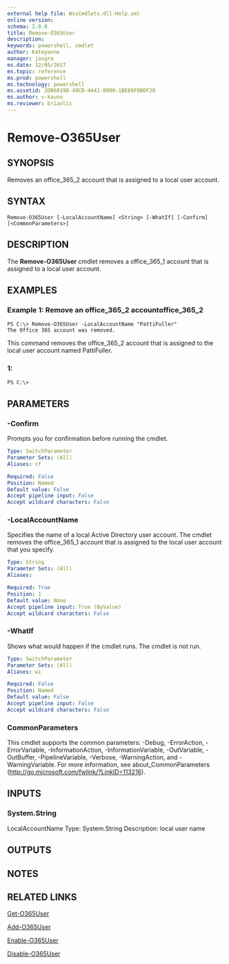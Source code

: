 ```yaml
---
external help file: WssCmdlets.dll-Help.xml
online version: 
schema: 2.0.0
title: Remove-O365User
description: 
keywords: powershell, cmdlet
author: Kateyanne
manager: jasgro
ms.date: 12/05/2017
ms.topic: reference
ms.prod: powershell
ms.technology: powershell
ms.assetid: 2DB68198-49CB-4441-8900-1BE69F0BDF20
ms.author: v-kaunu
ms.reviewer: brianlic
---
```


# Remove-O365User

## SYNOPSIS
Removes an office_365_2 account that is assigned to a local user account.

## SYNTAX

```
Remove-O365User [-LocalAccountName] <String> [-WhatIf] [-Confirm] [<CommonParameters>]
```

## DESCRIPTION
The **Remove-O365User** cmdlet removes a office_365_1 account that is assigned to a local user account.

## EXAMPLES

### Example 1: Remove an office_365_2 accountoffice_365_2
```
PS C:\> Remove-O365User -LocalAccountName "PattiFuller"
The Office 365 account was removed.
```

This command removes the office_365_2 account that is assigned to the local user account named PattiFuller.

### 1:
```
PS C:\>
```

## PARAMETERS

### -Confirm
Prompts you for confirmation before running the cmdlet.

```yaml
Type: SwitchParameter
Parameter Sets: (All)
Aliases: cf

Required: False
Position: Named
Default value: False
Accept pipeline input: False
Accept wildcard characters: False
```

### -LocalAccountName
Specifies the name of a local Active Directory user account.
The cmdlet removes the office_365_1 account that is assigned to the local user account that you specify.

```yaml
Type: String
Parameter Sets: (All)
Aliases: 

Required: True
Position: 1
Default value: None
Accept pipeline input: True (ByValue)
Accept wildcard characters: False
```

### -WhatIf
Shows what would happen if the cmdlet runs.
The cmdlet is not run.

```yaml
Type: SwitchParameter
Parameter Sets: (All)
Aliases: wi

Required: False
Position: Named
Default value: False
Accept pipeline input: False
Accept wildcard characters: False
```

### CommonParameters
This cmdlet supports the common parameters: -Debug, -ErrorAction, -ErrorVariable, -InformationAction, -InformationVariable, -OutVariable, -OutBuffer, -PipelineVariable, -Verbose, -WarningAction, and -WarningVariable. For more information, see about_CommonParameters (http://go.microsoft.com/fwlink/?LinkID=113216).

## INPUTS

### System.String
LocalAccountName
Type: System.String
Description: local user name

## OUTPUTS

## NOTES

## RELATED LINKS

[Get-O365User](./Get-O365User.md)

[Add-O365User](./Add-O365User.md)

[Enable-O365User](./Enable-O365User.md)

[Disable-O365User](./Disable-O365User.md)

